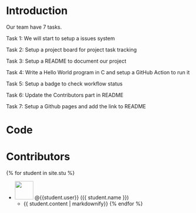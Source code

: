 # Introduction

Our team have 7 tasks.

Task 1: We will start to setup a issues system

Task 2: Setup a project board for project task tracking

Task 3: Setup a README to document our project

Task 4: Write a Hello World program in C and setup a GitHub Action to run it

Task 5: Setup a badge to check workflow status

Task 6: Update the Contributors part in README

Task 7: Setup a Github pages and add the link to README

# Code

# Contributors

{% for student in site.stu %}
* <img src="{{ student.image }}" width="50" height="50"> <span>@{{student.user}}</span> ({{ student.name }})
  * {{ student.content | markdownify}}
{% endfor %}
